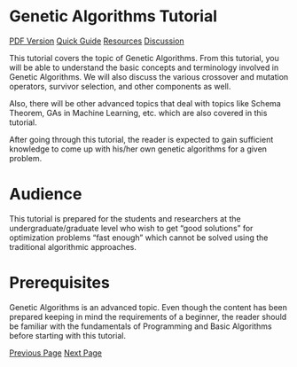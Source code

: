 # Genetic Algorithms Tutorial
[PDF Version](../genetic_algorithms/genetic_algorithms_pdf_version.md)
[Quick Guide](../genetic_algorithms/genetic_algorithms_quick_guide.md)
[Resources](../genetic_algorithms/genetic_algorithms_useful_resources.md)
[Discussion](../genetic_algorithms/genetic_algorithms_discussion.md)

This tutorial covers the topic of Genetic Algorithms. From this tutorial, you will be able to understand the basic concepts and terminology involved in Genetic Algorithms. We will also discuss the various crossover and mutation operators, survivor selection, and other components as well.

Also, there will be other advanced topics that deal with topics like Schema Theorem, GAs in Machine Learning, etc. which are also covered in this tutorial.

After going through this tutorial, the reader is expected to gain sufficient knowledge to come up with his/her own genetic algorithms for a given problem.

# Audience
This tutorial is prepared for the students and researchers at the undergraduate/graduate level who wish to get “good solutions” for optimization problems “fast enough” which cannot be solved using the traditional algorithmic approaches.

# Prerequisites
Genetic Algorithms is an advanced topic. Even though the content has been prepared keeping in mind the requirements of a beginner, the reader should be familiar with the fundamentals of Programming and Basic Algorithms before starting with this tutorial.


[Previous Page](../genetic_algorithms/index.md) [Next Page](../genetic_algorithms/genetic_algorithms_introduction.md) 
